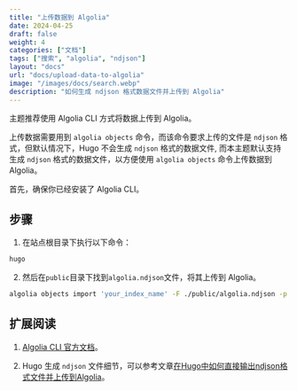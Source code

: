 ```yaml
---
title: "上传数据到 Algolia"
date: 2024-04-25
draft: false
weight: 4
categories: ["文档"]
tags: ["搜索", "algolia", "ndjson"]
layout: "docs"
url: "docs/upload-data-to-algolia"
image: "/images/docs/search.webp"
description: "如何生成 ndjson 格式数据文件并上传到 Algolia"
---
```


主题推荐使用 Algolia CLI 方式将数据上传到 Algolia。

上传数据需要用到 `algolia objects` 命令，而该命令要求上传的文件是 `ndjson` 格式，但默认情况下，Hugo 不会生成 `ndjson` 格式的数据文件, 而本主题默认支持生成 `ndjson` 格式的数据文件，以方便使用 `algolia objects` 命令上传数据到 Algolia。

首先，确保你已经安装了 Algolia CLI。

## 步骤

1. 在站点根目录下执行以下命令：

```bash
hugo
```

2. 然后在`public`目录下找到`algolia.ndjson`文件，将其上传到 Algolia。

```bash
algolia objects import 'your_index_name' -F ./public/algolia.ndjson -p 'your_prifile_name'
```

## 扩展阅读

1. [Algolia CLI 官方文档](https://www.algolia.com/doc/tools/cli/get-started/overview/)。

2. Hugo 生成 `ndjson` 文件细节，可以参考文章[在Hugo中如何直接输出ndjson格式文件并上传到Algolia](https://supcat.cn/posts/2023/12/24/output-ndjson-file-in-hugo-and-upload-to-algolia/)。
